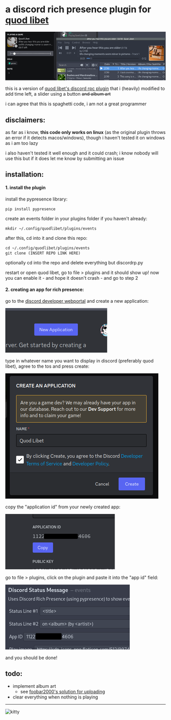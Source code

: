 # a discord rich presence plugin for [quod libet](https://github.com/quodlibet/quodlibet)
![example](docs/example.gif)

this is a version of [quod libet's discord rpc plugin](https://github.com/quodlibet/quodlibet/blob/main/quodlibet/ext/events/discord_status.py) that i (heavily) modified to add time left, a slider using a button ~~and album art~~

i can agree that this is spaghetti code, i am not a great programmer


## disclaimers:
as far as i know, **this code only works on linux** (as the original plugin throws an error if it detects macos/windows), though i haven't tested it on windows as i am too lazy

i also haven't tested it well enough and it could crash; i know nobody will use this but if it does let me know by submitting an issue

## installation:
#### 1. install the plugin
install the pypresence library:
```shell
pip install pypresence
```

create an events folder in your plugins folder if you haven't already:
```shell
mkdir ~/.config/quodlibet/plugins/events
```

after this, cd into it and clone this repo:
```shell
cd ~/.config/quodlibet/plugins/events
git clone (INSERT REPO LINK HERE)
```

optionally cd into the repo and delete everything but discordrp.py

restart or open quod libet, go to file > plugins and it should show up! 
now you can enable it - and hope it doesn't crash - and go to step 2
#### 2. creating an app for rich presence:
go to the [discord developer webportal](https://discord.com/developers/applications) and create a new application:

![press this button!](docs/appcreation1.png)

type in whatever name you want to display in discord (preferably quod libet), agree to the tos and press create:

![like this](docs/appcreation2.png)

copy the "application id" from your newly created app:

![this one!!!](docs/appcreation3.png)

go to file > plugins, click on the plugin and paste it into the "app id" field:

![who will actually see these tooltips](docs/appcreation4.png)

and you should be done!

## todo:
- implement album art
    - see [foobar2000's solution for uploading](https://github.com/s0hv/rust-imgur-upload)
- clear everything when nothing is playing

---
![kitty](http://placekitten.com/1000/200)
